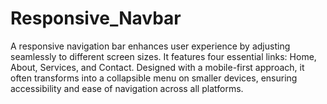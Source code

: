 # Responsive_Navbar
A responsive navigation bar enhances user experience by adjusting seamlessly to different screen sizes. It features four essential links: Home, About, Services, and Contact. Designed with a mobile-first approach, it often transforms into a collapsible menu on smaller devices, ensuring accessibility and ease of navigation across all platforms.
